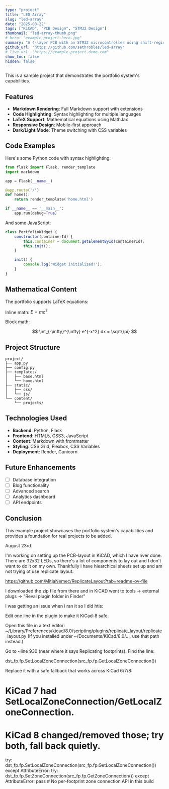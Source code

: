 ```yaml
---
type: "project"
title: "LED Array"
slug: "led-array"
date: "2025-08-22"
tags: ["KiCAD", "PCB Design", "STM32 Design"]
thumbnail: "led-array-thumb.png"
# hero: "example-project-hero.jpg"
summary: "A 4-layer PCB with an STM32 microcontroller using shift-registers and MOSFETs with a 1/8 scan."
github_url: "https://github.com/sethrobles/led-array"
# live_url: "https://example-project.demo.com"
show_toc: false
hidden: false
---
```


This is a sample project that demonstrates the portfolio system's capabilities.

## Features

- **Markdown Rendering**: Full Markdown support with extensions
- **Code Highlighting**: Syntax highlighting for multiple languages
- **LaTeX Support**: Mathematical equations using MathJax
- **Responsive Design**: Mobile-first approach
- **Dark/Light Mode**: Theme switching with CSS variables

## Code Examples

Here's some Python code with syntax highlighting:

```python
from flask import Flask, render_template
import markdown

app = Flask(__name__)

@app.route('/')
def home():
    return render_template('home.html')

if __name__ == '__main__':
    app.run(debug=True)
```

And some JavaScript:

```javascript
class PortfolioWidget {
    constructor(containerId) {
        this.container = document.getElementById(containerId);
        this.init();
    }

    init() {
        console.log('Widget initialized!');
    }
}
```

## Mathematical Content

The portfolio supports LaTeX equations:

Inline math: $E = mc^2$

Block math:

$$
\int_{-\infty}^{\infty} e^{-x^2} dx = \sqrt{\pi}
$$

## Project Structure

```
project/
├── app.py
├── config.py
├── templates/
│   ├── base.html
│   └── home.html
├── static/
│   ├── css/
│   └── js/
└── content/
    └── projects/
```

## Technologies Used

- **Backend**: Python, Flask
- **Frontend**: HTML5, CSS3, JavaScript
- **Content**: Markdown with frontmatter
- **Styling**: CSS Grid, Flexbox, CSS Variables
- **Deployment**: Render, Gunicorn

## Future Enhancements

- [ ] Database integration
- [ ] Blog functionality
- [ ] Advanced search
- [ ] Analytics dashboard
- [ ] API endpoints

## Conclusion

This example project showcases the portfolio system's capabilities and provides a foundation for real projects to be added.




August 23rd.

I'm working on setting up the PCB-layout in KiCAD, which I have nver done. There are 32x32 LEDs, so there's a lot of components to lay out and I don't want to do it on my own. Thankfully i have hiearchical sheets set up and am not trying ot use replicate layout.


https://github.com/MitjaNemec/ReplicateLayout?tab=readme-ov-file

I downloaded the zip file from there and in KiCAD went to tools -> external plugs -> "Reval plugin folder in Finder"


I was getting an issue when i ran it so I did htis:


Edit one line in the plugin to make it KiCad-8 safe.

Open this file in a text editor:
~/Library/Preferences/kicad/8.0/scripting/plugins/replicate_layout/replicate_layout.py
(If you installed under ~/Documents/KiCad/8.0/..., use that path instead.)

Go to ~line 930 (near where it says Replicating footprints). Find the line:

dst_fp.fp.SetLocalZoneConnection(src_fp.fp.GetLocalZoneConnection())


Replace it with a safe fallback that works across KiCad 6/7/8:

# KiCad 7 had SetLocalZoneConnection/GetLocalZoneConnection.
# KiCad 8 changed/removed those; try both, fall back quietly.
try:
    dst_fp.fp.SetLocalZoneConnection(src_fp.fp.GetLocalZoneConnection())
except AttributeError:
    try:
        dst_fp.fp.SetZoneConnection(src_fp.fp.GetZoneConnection())
    except AttributeError:
        pass  # No per-footprint zone connection API in this build
